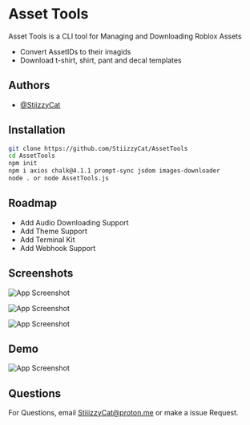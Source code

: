 
# Asset Tools
Asset Tools is a CLI tool for Managing and Downloading Roblox Assets

- Convert AssetIDs to their imagids
- Download t-shirt, shirt, pant and decal templates


## Authors

- [@StiizzyCat](https://github.com/StiizzyCat)


## Installation

```bash
git clone https://github.com/StiizzyCat/AssetTools
cd AssetTools
npm init
npm i axios chalk@4.1.1 prompt-sync jsdom images-downloader
node . or node AssetTools.js
```
    
## Roadmap

- Add Audio Downloading Support
- Add Theme Support
- Add Terminal Kit
- Add Webhook Support


## Screenshots
![App Screenshot](https://i.ibb.co/XZZZSL8/Picture.png)

![App Screenshot](https://i.ibb.co/1GX0sqC/ree-Reee.png)

![App Screenshot](https://i.ibb.co/jwcYgqR/saved.png)


## Demo

![App Screenshot](https://i.ibb.co/7r24vhv/ezgif-4-1282c1da8e.gif)



## Questions

For Questions, email StiiizzyCat@proton.me or make a issue Request.

